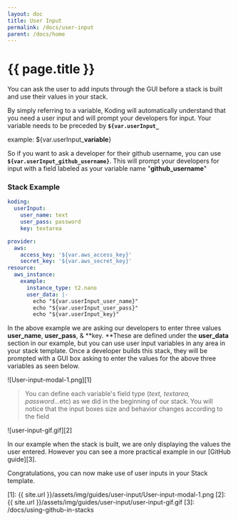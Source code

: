 ```yaml
---
layout: doc
title: User Input
permalink: /docs/user-input
parent: /docs/home
---
```


# {{ page.title }}

You can ask the user to add inputs through the GUI before a stack is built and use their values in your stack.

By simply referring to a variable, Koding will automatically understand that you need a user input and will prompt your developers for input. Your variable needs to be preceded by **`${var.userInput_`**

example: ${var.userInput_**variable**}

So if you want to ask a developer for their github username, you can use  **`${var.userInput_github_username}`**. This will prompt your developers for input with a field labeled as your variable name "**github_username**"

### Stack Example
```yaml
koding:
  userInput:
    user_name: text
    user_pass: password
    key: textarea

provider:
  aws:
    access_key: '${var.aws_access_key}'
    secret_key: '${var.aws_secret_key}'
resource:
  aws_instance:
    example:
      instance_type: t2.nano
      user_data: |-
        echo "${var.userInput_user_name}"
        echo "${var.userInput_user_pass}"
        echo "${var.userInput_key}"
```

In the above example we are asking our developers to enter three values **user_name**, **user_pass**, & **key. **These are defined under the **user_data** section in our example, but you can use user input variables in any area in your stack template. Once a developer builds this stack, they will be prompted with a GUI box asking to enter the values for the above three variables as seen below.

![User-input-modal-1.png][1]

> You can define each variable's field type (_text, textarea, password_...etc) as we did in the beginning of our stack. You will notice that the input boxes size and behavior changes according to the field

![user-input-gif.gif][2]

In our example when the stack is built, we are only displaying the values the user entered. However you can see a more practical example in our [GitHub guide][3].

Congratulations, you can now make use of user inputs in your Stack template.

[1]: {{ site.url }}/assets/img/guides/user-input/User-input-modal-1.png
[2]: {{ site.url }}/assets/img/guides/user-input/user-input-gif.gif
[3]: /docs/using-github-in-stacks
